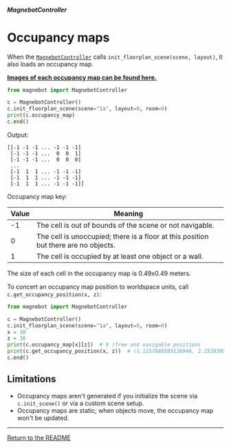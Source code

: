 ##### MagnebotController

# Occupancy maps

When the [`MagnebotController`](../../api/magnebot_controller.md) calls `init_floorplan_scene(scene, layout)`, it also loads an occupancy map.

[**Images of each occupancy map can be found here.**](https://github.com/alters-mit/magnebot/tree/main/doc/images/occupancy_maps)

```python
from magnebot import MagnebotController

c = MagnebotController()
c.init_floorplan_scene(scene="1a", layout=0, room=0)
print(c.occupancy_map)
c.end()
```

Output:

```
[[-1 -1 -1 ... -1 -1 -1]
 [-1 -1 -1 ...  0  0  1]
 [-1 -1 -1 ...  0  0  0]
 ...
 [-1  1  1 ... -1 -1 -1]
 [-1  1  1 ... -1 -1 -1]
 [-1  1  1 ... -1 -1 -1]]
```

Occupancy map key:

| Value | Meaning |
| --- | --- |
| -1 | The cell is out of bounds of the scene or not navigable. |
| 0 | The cell is unoccupied; there is a floor at this position but there are no objects. |
| 1 | The cell is occupied by at least one object or a wall. |

The size of each cell in the occupancy map is 0.49x0.49 meters.

To concert an occupancy map position to worldspace units, call `c.get_occupancy_position(x, z)`:



```python
from magnebot import MagnebotController

c = MagnebotController()
c.init_floorplan_scene(scene="1a", layout=0, room=0)
x = 30
z = 16
print(c.occupancy_map[x][z])  # 0 (free and navigable position)
print(c.get_occupancy_position(x, z))  # (1.1157886505126946, 2.2528389358520506)
c.end()
```

## Limitations

- Occupancy maps aren't generated if you initialize the scene via `c.init_scene()` or via a custom scene setup.
- Occupancy maps are static; when objects move, the occupancy map won't be updated.

***

[Return to the README](../../../README.md)
